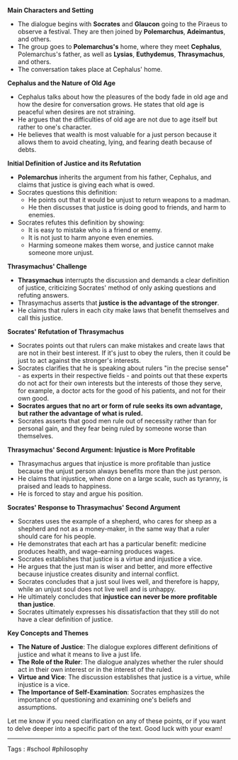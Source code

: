 **Main Characters and Setting**

- The dialogue begins with **Socrates** and **Glaucon** going to the Piraeus to observe a festival. They are then joined by **Polemarchus**, **Adeimantus**, and others.
- The group goes to **Polemarchus's** home, where they meet **Cephalus**, Polemarchus's father, as well as **Lysias**, **Euthydemus**, **Thrasymachus**, and others.
- The conversation takes place at Cephalus' home.

**Cephalus and the Nature of Old Age**

- Cephalus talks about how the pleasures of the body fade in old age and how the desire for conversation grows. He states that old age is peaceful when desires are not straining.
- He argues that the difficulties of old age are not due to age itself but rather to one's character.
- He believes that wealth is most valuable for a just person because it allows them to avoid cheating, lying, and fearing death because of debts.

**Initial Definition of Justice and its Refutation**

- **Polemarchus** inherits the argument from his father, Cephalus, and claims that justice is giving each what is owed.
- Socrates questions this definition:
    - He points out that it would be unjust to return weapons to a madman.
    - He then discusses that justice is doing good to friends, and harm to enemies.
- Socrates refutes this definition by showing:
    - It is easy to mistake who is a friend or enemy.
    - It is not just to harm anyone even enemies.
    - Harming someone makes them worse, and justice cannot make someone more unjust.

**Thrasymachus' Challenge**

- **Thrasymachus** interrupts the discussion and demands a clear definition of justice, criticizing Socrates' method of only asking questions and refuting answers.
- Thrasymachus asserts that **justice is the advantage of the stronger**.
- He claims that rulers in each city make laws that benefit themselves and call this justice.

**Socrates' Refutation of Thrasymachus**

- Socrates points out that rulers can make mistakes and create laws that are not in their best interest. If it's just to obey the rulers, then it could be just to act against the stronger's interests.
- Socrates clarifies that he is speaking about rulers "in the precise sense" - as experts in their respective fields - and points out that these experts do not act for their own interests but the interests of those they serve, for example, a doctor acts for the good of his patients, and not for their own good.
- **Socrates argues that no art or form of rule seeks its own advantage, but rather the advantage of what is ruled.**
- Socrates asserts that good men rule out of necessity rather than for personal gain, and they fear being ruled by someone worse than themselves.

**Thrasymachus' Second Argument: Injustice is More Profitable**

- Thrasymachus argues that injustice is more profitable than justice because the unjust person always benefits more than the just person.
- He claims that injustice, when done on a large scale, such as tyranny, is praised and leads to happiness.
- He is forced to stay and argue his position.

**Socrates' Response to Thrasymachus' Second Argument**

- Socrates uses the example of a shepherd, who cares for sheep as a shepherd and not as a money-maker, in the same way that a ruler should care for his people.
- He demonstrates that each art has a particular benefit: medicine produces health, and wage-earning produces wages.
- Socrates establishes that justice is a virtue and injustice a vice.
- He argues that the just man is wiser and better, and more effective because injustice creates disunity and internal conflict.
- Socrates concludes that a just soul lives well, and therefore is happy, while an unjust soul does not live well and is unhappy.
- He ultimately concludes that **injustice can never be more profitable than justice**.
- Socrates ultimately expresses his dissatisfaction that they still do not have a clear definition of justice.

**Key Concepts and Themes**

- **The Nature of Justice**: The dialogue explores different definitions of justice and what it means to live a just life.
- **The Role of the Ruler**: The dialogue analyzes whether the ruler should act in their own interest or in the interest of the ruled.
- **Virtue and Vice**: The discussion establishes that justice is a virtue, while injustice is a vice.
- **The Importance of Self-Examination**: Socrates emphasizes the importance of questioning and examining one's beliefs and assumptions.

Let me know if you need clarification on any of these points, or if you want to delve deeper into a specific part of the text. Good luck with your exam!

____
Tags : #school #philosophy